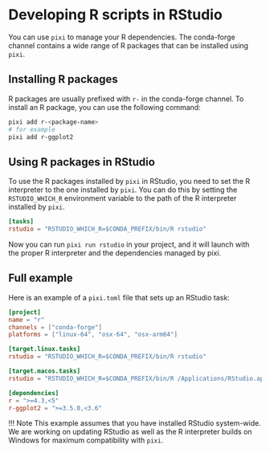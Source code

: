 # Developing R scripts in RStudio

You can use `pixi` to manage your R dependencies. The conda-forge channel contains a wide range of R packages that can be installed using `pixi`.

## Installing R packages

R packages are usually prefixed with `r-` in the conda-forge channel. To install an R package, you can use the following command:

```bash
pixi add r-<package-name>
# for example
pixi add r-ggplot2
```

## Using R packages in RStudio

To use the R packages installed by `pixi` in RStudio, you need to set the R interpreter to the one installed by `pixi`. You can do this by setting the `RSTUDIO_WHICH_R` environment variable to the path of the R interpreter installed by `pixi`.

```toml
[tasks]
rstudio = "RSTUDIO_WHICH_R=$CONDA_PREFIX/bin/R rstudio"
```

Now you can run `pixi run rstudio` in your project, and it will launch with the proper R interpreter and the dependencies managed by pixi.

## Full example

Here is an example of a `pixi.toml` file that sets up an RStudio task:

```toml
[project]
name = "r"
channels = ["conda-forge"]
platforms = ["linux-64", "osx-64", "osx-arm64"]

[target.linux.tasks]
rstudio = "RSTUDIO_WHICH_R=$CONDA_PREFIX/bin/R rstudio"

[target.macos.tasks]
rstudio = "RSTUDIO_WHICH_R=$CONDA_PREFIX/bin/R /Applications/RStudio.app/Contents/MacOS/RStudio"

[dependencies]
r = ">=4.3,<5"
r-ggplot2 = ">=3.5.0,<3.6"
```

!!! Note
    This example assumes that you have installed RStudio system-wide. We are working on updating RStudio as well as the R interpreter builds on Windows for maximum compatibility with `pixi`.